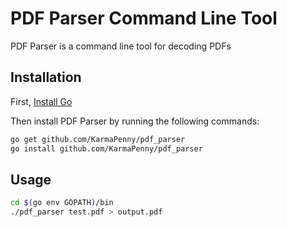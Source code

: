# PDF Parser Command Line Tool
PDF Parser is a command line tool for decoding PDFs

## Installation
First, [Install Go](https://golang.org/doc/install#install)

Then install PDF Parser by running the following commands:
```bash
go get github.com/KarmaPenny/pdf_parser
go install github.com/KarmaPenny/pdf_parser
```

## Usage
```bash
cd $(go env GOPATH)/bin
./pdf_parser test.pdf > output.pdf
```
